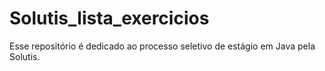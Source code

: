 # Solutis_lista_exercicios
Esse repositório é dedicado ao processo seletivo de estágio em Java pela Solutis.
